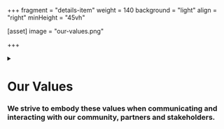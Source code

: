 +++
fragment = "details-item"
weight = 140
background = "light"
align = "right"
minHeight = "45vh"

[asset]
  image = "our-values.png"

+++

<details>
<summary>

# Our Values
### We strive to embody these values when communicating and interacting with our community, partners and stakeholders.

</summary>

***

Through [dedication, collaboration, innovation and integrity](/about/about-us/our-values/), we are helping to  ensure that every individual has access to literacy and essential skills training needed to learn, grow, and flourish.

</details>
  
